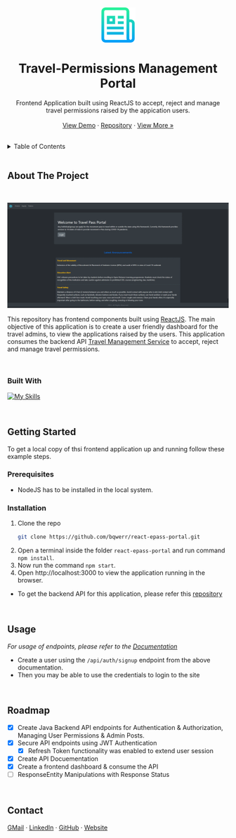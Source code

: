 
<a name="readme-top"></a>


<!-- PROJECT LOGO -->
<br />
<div align="center">
  <a>
    <img src="images/logo.png" alt="Logo" width="80" height="80">
  </a>

<br />
<h1 align="center">Travel-Permissions Management Portal</h1>

  
  

  <p align="center">
    Frontend Application built using ReactJS to accept, reject and manage travel permissions raised by the appication users.
    <br />
    <br/>
    <a href="http://epass-portal.herokuapp.com/">View Demo</a> · 
    <a href="https://github.com/bqwerr/react-epass-portal">Repository</a>
    <!-- · <a href="https://bqwerr.github.io">Explore the docs</a> -->
    ·
    <a href="https://github.com/bqwerr">View More »</a>
  </p>
</div>

<br />

<!-- TABLE OF CONTENTS -->
<details>
  <summary>Table of Contents</summary>
  <ol>
    <li>
      <a href="#about-the-project">About The Project</a>
      <ul>
        <li><a href="#built-with">Built With</a></li>
      </ul>
    </li>
    <li>
      <a href="#getting-started">Getting Started</a>
      <ul>
        <li><a href="#prerequisites">Prerequisites</a></li>
        <li><a href="#installation">Installation</a></li>
      </ul>
    </li>
    <li><a href="#usage">Usage</a></li>
    <li><a href="#roadmap">Roadmap</a></li>
    <!-- <li><a href="#contributing">Contributing</a></li> -->
    <!-- <li><a href="#license">License</a></li> -->
    <li><a href="#contact">Contact</a></li>
    <!-- <li><a href="#acknowledgments">Acknowledgments</a></li> -->
  </ol>
</details>


<br />

<!-- ABOUT THE PROJECT -->
## About The Project
<br />

[![Screenshots](images/gif.gif)](http://epass-portal.herokuapp.com/)

This repository has frontend components built using <a href="https://reactjs.org/">ReactJS</a>. The main objective of this application is to create a user friendly dashboard for the travel admins, to view the applications raised by the users. This application consumes the backend API <a href="https://github.com/bqwerr/spring-epass-service">Travel Management Service</a> to accept, reject and manage travel permissions.

<br />



### Built With

[![My Skills](https://skillicons.dev/icons?i=react,nodejs,bootstrap,heroku&perline=4)](https://skillicons.dev)


<br />

<!-- GETTING STARTED -->
## Getting Started

To get a local copy of thsi frontend application up and running follow these example steps.

### Prerequisites

* NodeJS has to be installed in the local system.

### Installation

1. Clone the repo
   ```sh
   git clone https://github.com/bqwerr/react-epass-portal.git
   ```
2. Open a terminal inside the folder ```react-epass-portal``` and run command ```npm install```.
3. Now run the command ```npm start```.
4. Open http://localhost:3000 to view the application running in the browser.

- To get the backend API for this application, please refer this <a href="https://github.com/bqwerr/spring-epass-service">repository</a>

<br />



<!-- USAGE EXAMPLES -->
## Usage

_For usage of endpoints, please refer to the [Documentation](https://htmlpreview.github.io/?https://github.com/bqwerr/spring-epass-service/blob/master/documentation.htm)_

- Create a user using the ```/api/auth/signup``` endpoint from the above documentation.
- Then you may be able to use the credentials to login to the site

<br />



<!-- ROADMAP -->
## Roadmap

- [x] Create Java Backend API endpoints for Authentication & Authorization, Managing User Permissions & Admin Posts.
- [x] Secure API endpoints using JWT Authentication
    - [x] Refresh Token functionality was enabled to extend user session
- [x] Create API Docuementation
- [x] Create a frontend dashboard & consume the API
- [ ] ResponseEntity Manipulations with Response Status
<br />

<!-- See the [open issues](https://github.com/github_username/repo_name/issues) for a full list of proposed features (and known issues). -->




<!-- CONTRIBUTING -->
<!-- ## Contributing
Contributions are what make the open source community such an amazing place to learn, inspire, and create. Any contributions you make are **greatly appreciated**.
If you have a suggestion that would make this better, please fork the repo and create a pull request. You can also simply open an issue with the tag "enhancement".
Don't forget to give the project a star! Thanks again!
1. Fork the Project
2. Create your Feature Branch (`git checkout -b feature/AmazingFeature`)
3. Commit your Changes (`git commit -m 'Add some AmazingFeature'`)
4. Push to the Branch (`git push origin feature/AmazingFeature`)
5. Open a Pull Request
<br /> -->



<!-- CONTACT -->

## Contact

[GMail][gmail] · [LinkedIn][linkedin] · [GitHub][github] · [Website][website] 




<!-- ACKNOWLEDGMENTS / REFERENCES -->
<!-- ## References
* []()
* []()
* []() -->


[website]: https://bqwerr.github.io
[linkedin]: https://linkedin.com/in/srujan-tumma
[gmail]: mailto:tummasrujan@gmail.com
[github]: https://github.com/bqwerr
